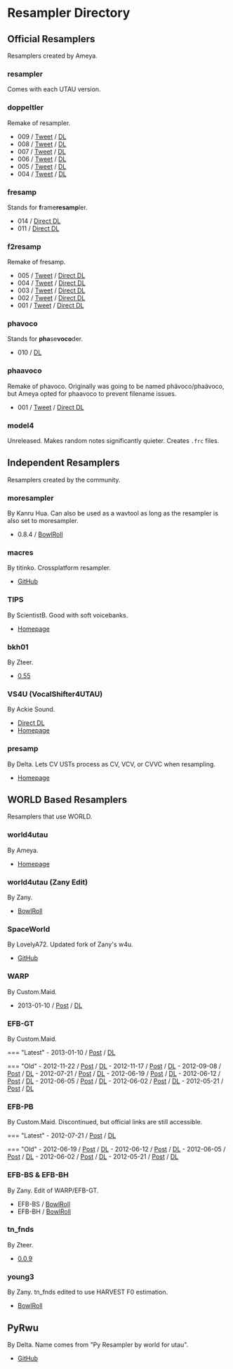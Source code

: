 # Resampler Directory

## Official Resamplers
Resamplers created by Ameya.

### resampler
Comes with each UTAU version.

### doppeltler
Remake of resampler.

- 009 / [Tweet](https://twitter.com/ameyaP_/status/1233345865596588033) / [DL](http://utau2008.xrea.jp/2020/engine/)
- 008 / [Tweet]() / [DL](http://utau2008.xrea.jp/2020/engine/)
- 007 / [Tweet]() / [DL](http://utau2008.xrea.jp/2020/engine/)
- 006 / [Tweet]() / [DL](http://utau2008.xrea.jp/2020/engine/)
- 005 / [Tweet]() / [DL](http://utau2008.xrea.jp/2020/engine/)
- 004 / [Tweet]() / [DL](http://utau2008.xrea.jp/2020/engine/)

### fresamp
Stands for **f**rame**resamp**ler.

- 014 / [Direct DL](http://utau2008.xrea.jp/downloads/fresamp014.zip)
- 011 / [Direct DL](http://utau2008.xrea.jp/downloads/fresamp011.zip)

### f2resamp
Remake of fresamp.

- 005 / [Tweet](https://twitter.com/ameyaP_/status/1233345866779357184) / [Direct DL](http://utau2008.xrea.jp/2020/engine/f2resamp005.zip)
- 004 / [Tweet](https://twitter.com/ameyaP_/status/1231926945023029248) / [Direct DL](http://utau2008.xrea.jp/2020/engine/f2resamp004.zip)
- 003 / [Tweet](https://twitter.com/ameyaP_/status/1229288347580784640) / [Direct DL](http://utau2008.xrea.jp/2020/engine/f2resamp003.zip)
- 002 / [Tweet](https://twitter.com/ameyaP_/status/1228990965806845952) / [Direct DL](http://utau2008.xrea.jp/2020/engine/f2resamp002.zip)
- 001 / [Tweet](https://twitter.com/ameyaP_/status/1228670700287737856) / [Direct DL](http://utau2008.xrea.jp/2020/engine/f2resamp001.zip)

### phavoco
Stands for **pha**se**voco**der.

- 010 / [DL](http://utau2008.xrea.jp/downloads/phavoco010.zip)

### phaavoco
Remake of phavoco. Originally was going to be named phävoco/phaävoco, but Ameya opted for phaavoco to prevent filename issues.

- 001 / [Tweet](https://twitter.com/ameyaP_/status/1235532652939116545) / [Direct DL](http://utau2008.xrea.jp/2020/engine/phaavoco001.zip)

### model4
Unreleased. Makes random notes significantly quieter. Creates `.frc` files.

## Independent Resamplers

Resamplers created by the community.

### moresampler
By Kanru Hua. Can also be used as a wavtool as long as the resampler is also set to moresampler.

- 0.8.4 / [BowlRoll](https://bowlroll.net/file/139123)

### macres
By titinko. Crossplatform resampler.

- [GitHub](https://github.com/titinko/macres)

### TIPS
By ScientistB. Good with soft voicebanks.

- [Homepage](http://scientistb.web.fc2.com/program/)

### bkh01
By Zteer.

- [0.55](http://z-server.game.coocan.jp/utau/utautop.html#bkh01)

### VS4U (VocalShifter4UTAU)
By Ackie Sound.

- [Direct DL](https://ackiesound.ifdef.jp/data/vs4u141.zip)
- [Homepage](https://ackiesound.ifdef.jp/download.html)

### presamp
By Delta. Lets CV USTs process as CV, VCV, or CVVC when resampling.

- [Homepage](https://delta-kimigatame.hatenablog.jp/entry/ar477661)


## WORLD Based Resamplers

Resamplers that use WORLD.

### world4utau
By Ameya.

- [Homepage](http://utau2008.xrea.jp/mp3/engine_hikaku.html)

### world4utau (Zany Edit)
By Zany.

- [BowlRoll](https://bowlroll.net/file/203064)

### SpaceWorld
By LovelyA72. Updated fork of Zany's w4u.

- [GitHub](https://github.com/LovelyA72/SpaceWorld/releases)

### WARP
By Custom.Maid.

- 2013-01-10 / [Post](http://custom-made.seesaa.net/article/312530509.html) / [DL](http://www1.axfc.net/uploader/so/2750034)

### EFB-GT
By Custom.Maid.

=== "Latest"
    - 2013-01-10 / [Post](http://custom-made.seesaa.net/article/312529786.html) / [DL](http://www1.axfc.net/uploader/so/2750014)

=== "Old"
    - 2012-11-22 / [Post](http://custom-made.seesaa.net/article/303505830.html) / [DL](http://www1.axfc.net/uploader/so/2687150)
    - 2012-11-17 / [Post](http://custom-made.seesaa.net/article/302245751.html) / [DL](http://www1.axfc.net/uploader/so/26791389)
    - 2012-09-08 / [Post](http://custom-made.seesaa.net/article/292048505.html) / [DL](http://www1.axfc.net/uploader/Sc/so/377403)
    - 2012-07-21 / [Post](http://custom-made.seesaa.net/article/284788132.html) / [DL](http://www1.axfc.net/uploader/Sc/so/367589)
    - 2012-06-19 / [Post](http://custom-made.seesaa.net/article/278036350.html) / [DL](http://www1.axfc.net/uploader/Sc/so/358355)
    - 2012-06-12 / [Post](http://custom-made.seesaa.net/article/275462562.html) / [DL](http://www1.axfc.net/uploader/Sc/so/354715)
    - 2012-06-05 / [Post](http://custom-made.seesaa.net/article/273619266.html) / [DL](http://www1.axfc.net/uploader/Sc/so/352081)
    - 2012-06-02 / [Post](http://custom-made.seesaa.net/article/273195115.html) / [DL](http://www1.axfc.net/uploader/Sc/so/351171)
    - 2012-05-21 / [Post](http://custom-made.seesaa.net/article/270671913.html) / [DL](http://www1.axfc.net/uploader/Sc/so/348253)

### EFB-PB
By Custom.Maid. Discontinued, but official links are still accessible.

=== "Latest"
    - 2012-07-21 / [Post](http://custom-made.seesaa.net/article/284788132.html) / [DL](http://www1.axfc.net/uploader/Sc/so/367590)

=== "Old"
    - 2012-06-19 / [Post](http://custom-made.seesaa.net/article/278036350.html) / [DL](http://www1.axfc.net/uploader/Sc/so/358362)
    - 2012-06-12 / [Post](http://custom-made.seesaa.net/article/275462562.html) / [DL](http://www1.axfc.net/uploader/Sc/so/354717)
    - 2012-06-05 / [Post](http://custom-made.seesaa.net/article/273619266.html) / [DL](http://www1.axfc.net/uploader/Sc/so/352084)
    - 2012-06-02 / [Post](http://custom-made.seesaa.net/article/273195115.html) / [DL](http://www1.axfc.net/uploader/Sc/so/351175)
    - 2012-05-21 / [Post](http://custom-made.seesaa.net/article/270671913.html) / [DL](http://www1.axfc.net/uploader/Sc/so/348256)

### EFB-BS & EFB-BH
By Zany. Edit of WARP/EFB-GT.

- EFB-BS / [BowlRoll](https://bowlroll.net/file/218497)
- EFB-BH / [BowlRoll](https://bowlroll.net/file/218498)

### tn_fnds
By Zteer.

- [0.0.9](http://z-server.game.coocan.jp/utau/utautop.html#tn_fnds)

### young3
By Zany. tn_fnds edited to use HARVEST F0 estimation.

- [BowlRoll](https://bowlroll.net/file/203018)

## PyRwu
By Delta. Name comes from "Py Resampler by world for utau".

- [GitHub](https://github.com/delta-kimigatame/PyRwu)